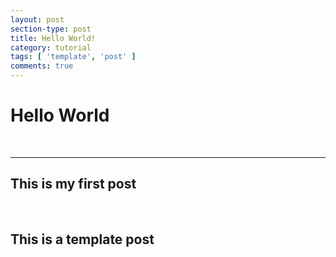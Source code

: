 ```yaml
---
layout: post
section-type: post
title: Hello World!
category: tutorial
tags: [ 'template', 'post' ]
comments: true
---
```


<h1>Hello World</h1>
<br>
<hr>
<h2>This is my first post</h2>
<br>
<h2>This is a template post</h2>
